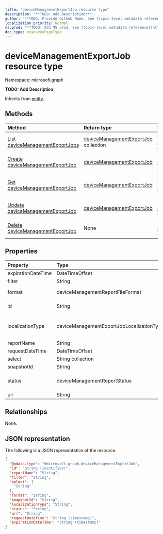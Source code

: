 ```yaml
---
title: "deviceManagementExportJob resource type"
description: "**TODO: Add Description**"
author: "**TODO: Provide Github Name. See [topic-level metadata reference](https://msgo.azurewebsites.net/add/document/guidelines/metadata.html#topic-level-metadata)**"
localization_priority: Normal
ms.prod: "**TODO: Add MS prod. See [topic-level metadata reference](https://msgo.azurewebsites.net/add/document/guidelines/metadata.html#topic-level-metadata)**"
doc_type: resourcePageType
---
```


# deviceManagementExportJob resource type

Namespace: microsoft.graph



**TODO: Add Description**


Inherits from [entity](../resources/entity.md).

## Methods
|Method|Return type|Description|
|:---|:---|:---|
|[List deviceManagementExportJobs](../api/intune-devicemanagementexportjob-list.md)|[deviceManagementExportJob](../resources/intune-devicemanagementexportjob.md) collection|Get a list of the [deviceManagementExportJob](../resources/intune-devicemanagementexportjob.md) objects and their properties.|
|[Create deviceManagementExportJob](../api/intune-devicemanagementexportjob-create.md)|[deviceManagementExportJob](../resources/intune-devicemanagementexportjob.md)|Create a new [deviceManagementExportJob](../resources/intune-devicemanagementexportjob.md) object.|
|[Get deviceManagementExportJob](../api/intune-devicemanagementexportjob-get.md)|[deviceManagementExportJob](../resources/intune-devicemanagementexportjob.md)|Read the properties and relationships of a [deviceManagementExportJob](../resources/intune-devicemanagementexportjob.md) object.|
|[Update deviceManagementExportJob](../api/intune-devicemanagementexportjob-update.md)|[deviceManagementExportJob](../resources/intune-devicemanagementexportjob.md)|Update the properties of a [deviceManagementExportJob](../resources/intune-devicemanagementexportjob.md) object.|
|[Delete deviceManagementExportJob](../api/intune-devicemanagementexportjob-delete.md)|None|Deletes a [deviceManagementExportJob](../resources/intune-devicemanagementexportjob.md) object.|

## Properties
|Property|Type|Description|
|:---|:---|:---|
|expirationDateTime|DateTimeOffset|**TODO: Add Description**|
|filter|String|**TODO: Add Description**|
|format|deviceManagementReportFileFormat|**TODO: Add Description**. Possible values are: `csv`, `pdf`.|
|id|String|**TODO: Add Description** Inherited from [entity](../resources/entity.md).|
|localizationType|deviceManagementExportJobLocalizationType|**TODO: Add Description**. Possible values are: `localizedValuesAsAdditionalColumn`, `replaceLocalizableValues`.|
|reportName|String|**TODO: Add Description**|
|requestDateTime|DateTimeOffset|**TODO: Add Description**|
|select|String collection|**TODO: Add Description**|
|snapshotId|String|**TODO: Add Description**|
|status|deviceManagementReportStatus|**TODO: Add Description**. Possible values are: `unknown`, `notStarted`, `inProgress`, `completed`, `failed`.|
|url|String|**TODO: Add Description**|

## Relationships
None.

## JSON representation
The following is a JSON representation of the resource.
<!-- {
  "blockType": "resource",
  "keyProperty": "id",
  "@odata.type": "microsoft.graph.deviceManagementExportJob",
  "baseType": "microsoft.graph.entity",
  "openType": false
}
-->
``` json
{
  "@odata.type": "#microsoft.graph.deviceManagementExportJob",
  "id": "String (identifier)",
  "reportName": "String",
  "filter": "String",
  "select": [
    "String"
  ],
  "format": "String",
  "snapshotId": "String",
  "localizationType": "String",
  "status": "String",
  "url": "String",
  "requestDateTime": "String (timestamp)",
  "expirationDateTime": "String (timestamp)"
}
```

